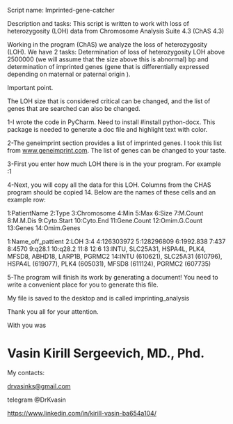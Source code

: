 Script name: Imprinted-gene-catcher

Description and tasks: This script is written to work with loss of heterozygosity (LOH) data from Chromosome Analysis Suite 4.3 (ChAS 4.3) 

Working in the program (ChAS) we analyze the loss of heterozygosity (LOH).
We have 2 tasks: Determination of loss of heterozygosity LOH above 2500000 (we will assume that the size above this is abnormal) bp and determination of imprinted genes (gene that is differentially expressed depending on maternal or paternal origin ). 

Important point.

The LOH size that is considered critical can be changed, and the list of genes that are searched can also be changed.


1-I wrote the code in PyCharm. Need to install #install python-docx.
This package is needed to generate a doc file and highlight text with color.

2-The geneimprint section provides a list of imprinted genes. I took this list from www.geneimprint.com. The list of genes can be changed to your taste.
 
3-First you enter how much LOH there is in the your program. For example :1 

4-Next, you will copy all the data for this LOH. Columns from the CHAS program should be copied 14.
Below are the names of these cells and an example row:

1:PatientName 2:Type 3:Chromosome 4:Min 5:Max 6:Size 7:M.Count 8:M.M.Dis 9:Cyto.Start 10:Cyto.End 11:Gene.Count 12:Omim.G.Count 13:Genes 14:Omim.Genes

1:Name_off_pattient 2:LOH	3:4	4:126303972	5:128296809	6:1992.838	7:437	8:4570	9:q28.1	10:q28.2	11:8	12:6	13:INTU, SLC25A31, HSPA4L, PLK4, MFSD8, ABHD18, LARP1B, PGRMC2	14:INTU (610621), SLC25A31 (610796), HSPA4L (619077), PLK4 (605031), MFSD8 (611124), PGRMC2 (607735)

5-The program will finish its work by generating a document!
You need to write a convenient place for you to generate this file.

My file is saved to the desktop and is called imprinting_analysis 


Thank you all for your attention. 

With you was 
# Vasin Kirill Sergeevich, MD., Phd. 
My contacts:

drvasinks@gmail.com

telegram @DrKvasin

https://www.linkedin.com/in/kirill-vasin-ba654a104/
